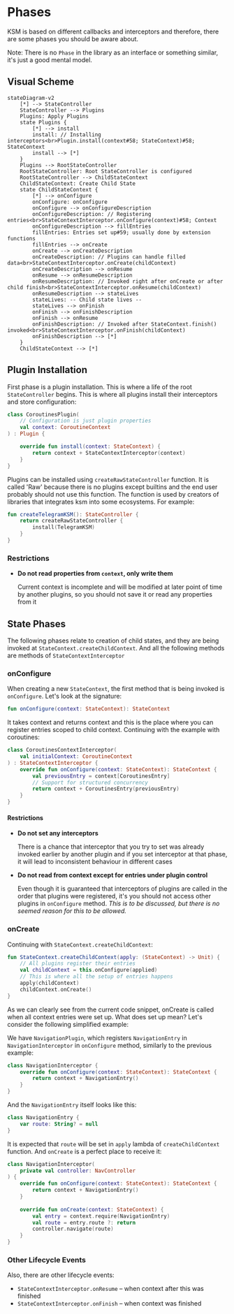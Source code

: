 # Phases

KSM is based on different callbacks and interceptors and therefore,
there are some phases you should be aware about.

Note: There is no `Phase` in the library as an interface or something
similar, it's just a good mental model.

## Visual Scheme

```mermaid
stateDiagram-v2
    [*] --> StateController
    StateController --> Plugins
    Plugins: Apply Plugins
    state Plugins {
        [*] --> install
        install: // Installing interceptors<br>Plugin.install(context#58; StateContext)#58; StateContext
        install --> [*]
    }
    Plugins --> RootStateController
    RootStateController: Root StateController is configured
    RootStateController --> ChildStateContext
    ChildStateContext: Create Child State
    state ChildStateContext {
        [*] --> onConfigure
        onConfigure: onConfigure
        onConfigure --> onConfigureDescription
        onConfigureDescription: // Registering entries<br>StateContextInterceptor.onConfigure(context)#58; Context
        onConfigureDescription --> fillEntries
        fillEntries: Entries set up#59; usually done by extension functions
        fillEntries --> onCreate
        onCreate --> onCreateDescription
        onCreateDescription: // Plugins can handle filled data<br>StateContextInterceptor.onCreate(childContext)
        onCreateDescription --> onResume
        onResume --> onResumeDescription
        onResumeDescription: // Invoked right after onCreate or after child finish<br>StateContextInterceptor.onResume(childContext)
        onResumeDescription --> stateLives
        stateLives: -- Child state lives --
        stateLives --> onFinish
        onFinish --> onFinishDescription
        onFinish --> onResume
        onFinishDescription: // Invoked after StateContext.finish() invoked<br>StateContextInterceptor.onFinish(childContext)
        onFinishDescription --> [*]
    }
    ChildStateContext --> [*]
```

## Plugin Installation

First phase is a plugin installation. This is where a life of the
root `StateController` begins. This is where all plugins install
their interceptors and store configuration:

```kotlin
class CoroutinesPlugin(
    // Configuration is just plugin properties
    val context: CoroutineContext
) : Plugin {

    override fun install(context: StateContext) {
        return context + StateContextInterceptor(context)
    }
}
```

Plugins can be installed using `createRawStateController` function.
It is called 'Raw' because there is no plugins except builtins and
the end user probably should not use this function. The function
is used by creators of libraries that integrates ksm into some ecosystems.
For example:

```kotlin
fun createTelegramKSM(): StateController {
    return createRawStateController {
        install(TelegramKSM)
    }
} 
```

### Restrictions

- **Do not read properties from `context`, only write them**

  Current context is incomplete and will be modified at
  later point of time by another plugins, so you should
  not save it or read any properties from it

## State Phases

The following phases relate to creation of child states, and they
are being invoked at `StateContext.createChildContext`. And
all the following methods are methods of `StateContextInterceptor`

### onConfigure

When creating a new `StateContext`, the first method that is being
invoked is `onConfigure`. Let's look at the signature:

```kotlin
fun onConfigure(context: StateContext): StateContext
```

It takes context and returns context and this is the place where
you can register entries scoped to child context. Continuing with
the example with coroutines:

```kotlin
class CoroutinesContextInterceptor(
    val initialContext: CoroutineContext
) : StateContextInterceptor {
    override fun onConfigure(context: StateContext): StateContext {
        val previousEntry = context[CoroutinesEntry]
        // Support for structured concurrency
        return context + CoroutinesEntry(previousEntry)
    }
}
```

#### Restrictions

- **Do not set any interceptors**

  There is a chance that interceptor that you try to set was already
  invoked earlier by another plugin and if you set interceptor at that phase,
  it will lead to inconsistent behaviour in different cases


- **Do not read from context except for entries under plugin control**

  Even though it is guaranteed that interceptors of plugins are called in
  the order that plugins were registered, it's you should not access other
  plugins in `onConfigure` method. _This is to be discussed, but there is
  no seemed reason for this to be allowed._

### onCreate

Continuing with `StateContext.createChildContext`:

```kotlin
fun StateContext.createChildContext(apply: (StateContext) -> Unit) {
    // All plugins register their entries
    val childContext = this.onConfigure(applied)
    // This is where all the setup of entries happens
    apply(childContext)
    childContext.onCreate()
}
```

As we can clearly see from the current code snippet, onCreate is called
when all context entries were set up. What does set up mean? Let's consider
the following simplified example:

We have `NavigationPlugin`, which registers `NavigationEntry` in
`NavigationInterceptor` in `onConfigure` method, similarly to the
previous example:

```kotlin
class NavigationInterceptor {
    override fun onConfigure(context: StateContext): StateContext {
        return context + NavigationEntry()
    }
}
```

And the `NavigationEntry` itself looks like this:

```kotlin
class NavigationEntry {
    var route: String? = null
}
```

It is expected that `route` will be set in `apply` lambda of 
`createChildContext` function. And `onCreate` is a perfect place to receive it:

```kotlin
class NavigationInterceptor(
    private val controller: NavController
) {
    override fun onConfigure(context: StateContext): StateContext {
        return context + NavigationEntry()
    }
    
    override fun onCreate(context: StateContext) {
        val entry = context.require(NavigationEntry)
        val route = entry.route ?: return
        controller.navigate(route)
    }
}
```

### Other Lifecycle Events

Also, there are other lifecycle events:

- `StateContextInterceptor.onResume` – when context after this was finished
- `StateContextInterceptor.onFinish` – when context was finished
